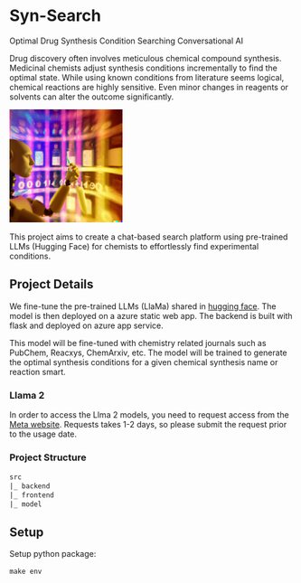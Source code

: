 # Syn-Search
Optimal Drug Synthesis Condition Searching Conversational AI

Drug discovery often involves meticulous chemical compound synthesis. Medicinal chemists adjust synthesis conditions incrementally to find the optimal state. While using known conditions from literature seems logical, chemical reactions are highly sensitive. Even minor changes in reagents or solvents can alter the outcome significantly.

<img src="figs/frontpage.png" alt="syn-search" width=200px class="center"/>

This project aims to create a chat-based search platform using pre-trained LLMs (Hugging Face) for chemists to effortlessly find experimental conditions.

## Project Details
We fine-tune the pre-trained LLMs (LlaMa) shared in [hugging face](hhttps://huggingface.co/meta-llama). The model is then deployed on a azure static web app. The backend is built with flask and deployed on azure app service.

This model will be fine-tuned with chemistry related journals such as PubChem, Reacxys, ChemArxiv, etc. The model will be trained to generate the optimal synthesis conditions for a given chemical synthesis name or reaction smart.

### Llama 2
In order to access the Llma 2 models, you need to request access from the [Meta website](https://ai.meta.com/resources/models-and-libraries/llama-downloads). Requests takes 1-2 days, so please submit the request prior to the usage date.

### Project Structure
```
src
|_ backend
|_ frontend
|_ model
```

## Setup
Setup python package:

    make env
